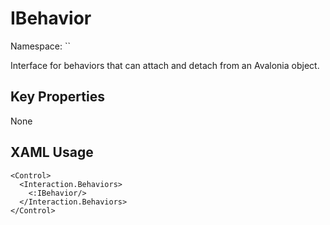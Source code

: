 # IBehavior

Namespace: ``

Interface for behaviors that can attach and detach from an Avalonia object.



## Key Properties
None

## XAML Usage
```xaml
<Control>
  <Interaction.Behaviors>
    <:IBehavior/>
  </Interaction.Behaviors>
</Control>
```
